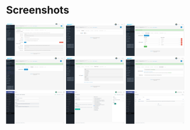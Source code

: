 # Screenshots

[![./assets/1_thumb.png](./assets/1_thumb.png)](./assets/1.png)
[![./assets/2_thumb.png](./assets/2_thumb.png)](./assets/2.png)
[![./assets/3_thumb.png](./assets/3_thumb.png)](./assets/3.png)
[![./assets/4_thumb.png](./assets/4_thumb.png)](./assets/4.png)
[![./assets/5_thumb.png](./assets/5_thumb.png)](./assets/5.png)
[![./assets/6_thumb.png](./assets/6_thumb.png)](./assets/6.png)
[![./assets/7_thumb.png](./assets/7_thumb.png)](./assets/7.png)
[![./assets/8_thumb.png](./assets/8_thumb.png)](./assets/8.png)
[![./assets/9_thumb.png](./assets/9_thumb.png)](./assets/9.png)
